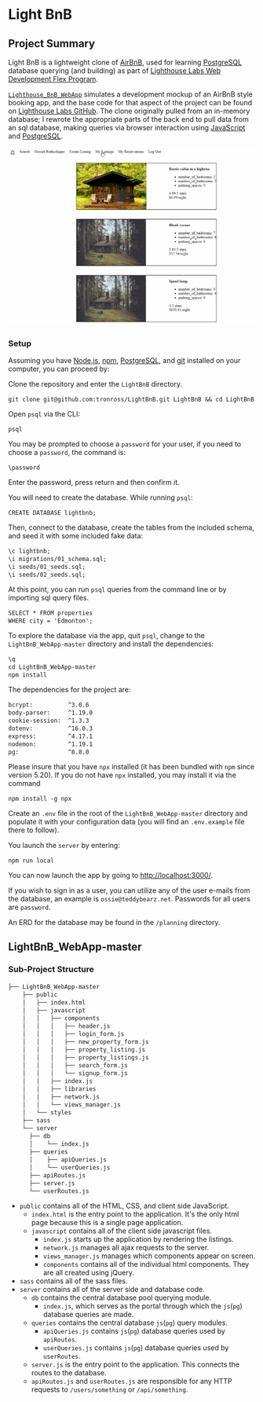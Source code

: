 # Light BnB

## Project Summary

Light BnB is a lightweight clone of [AirBnB](https://www.airbnb.ca/), used for learning [PostgreSQL](https://www.postgresql.org/) database querying (and building) as part of [Lighthouse Labs Web Development Flex Program](https://www.lighthouselabs.ca/en/web-development-flex-program).


[`Lighthouse_BnB_WebApp`](https://github.com/lighthouse-labs/LightBnB_WebApp) simulates a development mockup of an AirBnB style booking app, and the base code for that aspect of the project can be found on [Lighthouse Labs GitHub](https://github.com/lighthouse-labs/LightBnB_WebApp). The clone originally pulled from an in-memory database; I rewrote the appropriate parts of the back end to pull data from an sql database, making queries via browser interaction using [JavaScript](https://www.javascript.com/) and [PostgreSQL](https://www.postgresql.org/).

<img src ="public_gif\LightBnB.gif" alt="LightBnB screenshot gif">

### Setup

Assuming you have [Node.js](https://nodejs.org/en/), [npm](https://www.npmjs.com/), [PostgreSQL](https://www.postgresql.org/), and [git](https://git-scm.com/) installed on your computer, you can proceed by:

Clone the repository and enter the `LightBnB` directory.
```
git clone git@github.com:tronross/LightBnB.git LightBnB && cd LightBnB
```

Open `psql` via the CLI:

```
psql
```
You may be prompted to choose a `password` for your user, if you need to choose a `password`, the command is:
```
\password
```
Enter the password, press return and then confirm it.

You will need to create the database. While running `psql`:
```
CREATE DATABASE lightbnb;
```
Then, connect to the database, create the tables from the included schema, and seed it with some included fake data:
```
\c lightbnb;
\i migrations/01_schema.sql;
\i seeds/01_seeds.sql;
\i seeds/02_seeds.sql;
```
At this point, you can run `psql` queries from the command line or by importing sql query files.
```
SELECT * FROM properties
WHERE city = 'Edmonton';
```
To explore the database via the app, quit `psql`, change to the `LightBnB_WebApp-master` directory and install the dependencies:
```
\q
cd LightBnB_WebApp-master
npm install
```

The dependencies for the project are:
```
bcrypt:          ^3.0.6
body-parser:     ^1.19.0
cookie-session:  ^1.3.3
dotenv:          ^16.0.3
express:         ^4.17.1
nodemon:         ^1.19.1
pg:              ^8.8.0
```

Please insure that you have `npx` installed (it has been bundled with `npm` since version 5.20). If you do not have `npx` installed, you may install it via the command

```
npm install -g npx
```
Create an `.env` file in the root of the `LightBnB_WebApp-master` directory and populate it with your configuration data (you will find an `.env.example` file there to follow).

You launch the `server` by entering:

```
npm run local
```
You can now launch the app by going to [http://localhost:3000/](http://localhost:3000/).

If you wish to sign in as a user, you can utilize any of the user e-mails from the database, an example is `ossie@teddybearz.net`. Passwords for all users are `password`.

An ERD for the database may be found in the `/planning` directory.

## LightBnB_WebApp-master

### Sub-Project Structure

```
├── LightBnB_WebApp-master
    ├── public
    │   ├── index.html
    │   ├── javascript
    │   │   ├── components 
    │   │   │   ├── header.js
    │   │   │   ├── login_form.js
    │   │   │   ├── new_property_form.js
    │   │   │   ├── property_listing.js
    │   │   │   ├── property_listings.js
    │   │   │   ├── search_form.js
    │   │   │   └── signup_form.js
    │   │   ├── index.js
    │   │   ├── libraries
    │   │   ├── network.js
    │   │   └── views_manager.js
    │   └── styles
    ├── sass
    └── server
      ├── db
      │    └── index.js
      ├── queries
      │    ├── apiQueries.js
      │    └── userQueries.js
      ├── apiRoutes.js
      ├── server.js
      └── userRoutes.js
```

* `public` contains all of the HTML, CSS, and client side JavaScript. 
  * `index.html` is the entry point to the application. It's the only html page because this is a single page application.
  * `javascript` contains all of the client side javascript files.
    * `index.js` starts up the application by rendering the listings.
    * `network.js` manages all ajax requests to the server.
    * `views_manager.js` manages which components appear on screen.
    * `components` contains all of the individual html components. They are all created using jQuery.
* `sass` contains all of the sass files. 
* `server` contains all of the server side and database code.
  * `db` contains the central database pool querying module.
    * `index.js`, which serves as the portal through which the `js`(`pg`) database queries are made.
   * `queries` contains the central database `js`(`pg`) query modules.
     * `apiQueries.js` contains `js`(`pg`) database queries used by `apiRoutes`.
     * `userQueries.js` contains `js`(`pg`) database queries used by `userRoutes`.
  * `server.js` is the entry point to the application. This connects the routes to the database.
  * `apiRoutes.js` and `userRoutes.js` are responsible for any HTTP requests to `/users/something` or `/api/something`. 
